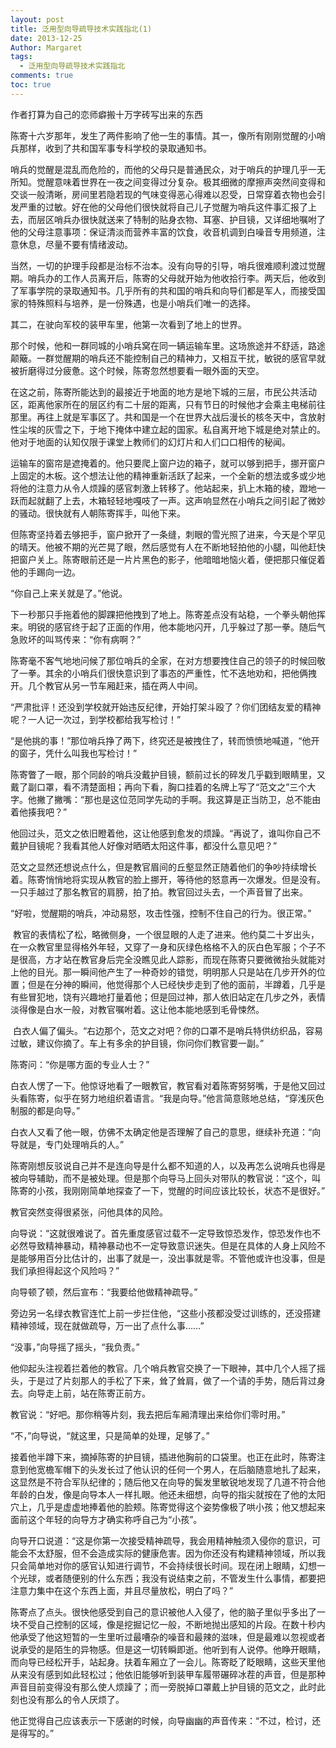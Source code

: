 ```yaml
---
layout: post
title: 泛用型向导疏导技术实践指北(1)
date: 2013-12-25
Author: Margaret
tags:
  - 泛用型向导疏导技术实践指北
comments: true
toc: true
---
```

作者打算为自己的恋师癖搬十万字砖写出来的东西


陈寄十六岁那年，发生了两件影响了他一生的事情。其一，像所有刚刚觉醒的小哨兵那样，收到了共和国军事专科学校的录取通知书。

哨兵的觉醒是混乱而危险的，而他的父母只是普通民众，对于哨兵的护理几乎一无所知。觉醒意味着世界在一夜之间变得过分复杂。极其细微的摩擦声突然间变得和交谈一般清晰，房间里若隐若现的气味变得恶心得难以忍受，日常穿着衣物也会引发严重的过敏。好在他的父母他们很快就将自己儿子觉醒为哨兵这件事汇报了上去，而层区哨兵办很快就送来了特制的贴身衣物、耳塞、护目镜，又详细地嘱咐了他的父母注意事项：保证清淡而营养丰富的饮食，收音机调到白噪音专用频道，注意休息，尽量不要有情绪波动。

当然，一切的护理手段都是治标不治本。没有向导的引导，哨兵很难顺利渡过觉醒期。哨兵办的工作人员离开后，陈寄的父母就开始为他收拾行李。两天后，他收到了军事学院的录取通知书。几乎所有的共和国的哨兵和向导们都是军人，而接受国家的特殊照料与培养，是一份殊遇，也是小哨兵们唯一的选择。

其二，在驶向军校的装甲车里，他第一次看到了地上的世界。

那个时候，他和一群同城的小哨兵窝在同一辆运输车里。这场旅途并不舒适，路途颠簸。一群觉醒期的哨兵还不能控制自己的精神力，又相互干扰，敏锐的感官早就被折磨得过分疲惫。这个时候，陈寄忽然想要看一眼外面的天空。

在这之前，陈寄所能达到的最接近于地面的地方是地下城的三层，市民公共活动区，距离他家所在的层区约有二十层的距离，只有节日的时候他才会乘主电梯前往那里。再往上就是军事区了。共和国是一个在世界大战后漫长的核冬天中，含放射性尘埃的灰雪之下，于地下掩体中建立起的国家。私自离开地下城是绝对禁止的。他对于地面的认知仅限于课堂上教师们的幻灯片和人们口口相传的秘闻。

运输车的窗帘是遮掩着的。他只要爬上窗户边的箱子，就可以够到把手，挪开窗户上固定的木板。这个想法让他的精神重新活跃了起来，一个全新的想法或多或少地将他的注意力从令人烦躁的感官刺激上转移了。他站起来，扒上木箱的棱，蹬地一跃而起就翻了上去，木箱轻轻地嘎吱了一声。这声响显然在小哨兵之间引起了微妙的骚动。很快就有人朝陈寄挥手，叫他下来。

但陈寄坚持着去够把手，窗户掀开了一条缝，刺眼的雪光照了进来，今天是个罕见的晴天。他被不期的光芒晃了眼，然后感觉有人在不断地轻拍他的小腿，叫他赶快把窗户关上。陈寄眼前还是一片片黑色的影子，他暗暗地恼火着，便把那只催促着他的手踢向一边。

“你自己上来关就是了。”他说。

下一秒那只手拖着他的脚踝把他拽到了地上。陈寄差点没有站稳，一个拳头朝他挥来。明锐的感官终于起了正面的作用，他本能地闪开，几乎躲过了那一拳。随后气急败坏的叫骂传来：“你有病啊？”

陈寄毫不客气地地问候了那位哨兵的全家，在对方想要拽住自己的领子的时候回敬了一拳。其余的小哨兵们很快意识到了事态的严重性，忙不迭地劝和，把他俩拽开。几个教官从另一节车厢赶来，插在两人中间。

“严肃批评！还没到学校就开始违反纪律，开始打架斗殴了？你们团结友爱的精神呢？一人记一次过，到学校都给我写检讨！”

“是他挑的事！”那位哨兵挣了两下，终究还是被拽住了，转而愤愤地喊道，“他开的窗子，凭什么叫我也写检讨！”

陈寄瞥了一眼，那个同龄的哨兵没戴护目镜，额前过长的碎发几乎戳到眼睛里，又戴了副口罩，看不清楚面相；再向下看，胸口挂着的名牌上写了“范文之”三个大字。他撇了撇嘴：“那也是这位范同学先动的手啊。我这算是正当防卫，总不能由着他揍我吧？”

他回过头，范文之依旧瞪着他，这让他感到愈发的烦躁。“再说了，谁叫你自己不戴护目镜呢？我看其他人好像对晒晒太阳这件事，都没什么意见吧？”

范文之显然还想说点什么，但是教官眉间的丘壑显然正随着他们的争吵持续增长着。陈寄悄悄地将实现从教官的脸上挪开，等待他的怒意再一次爆发。但是没有。一只手越过了那名教官的肩膀，拍了拍。教官回过头去，一个声音冒了出来。

“好啦，觉醒期的哨兵，冲动易怒，攻击性强，控制不住自己的行为。很正常。”

 教官的表情松了松，略微侧身，一个很显眼的人走了进来。他约莫二十岁出头，在一众教官里显得格外年轻，又穿了一身和灰绿色格格不入的灰白色军服；个子不是很高，方才站在教官身后完全没瞧见此人踪影，而现在陈寄只要微微抬头就能对上他的目光。那一瞬间他产生了一种奇妙的错觉，明明那人只是站在几步开外的位置；但是在分神的瞬间，他觉得那个人已经快步走到了他的面前，半蹲着，几乎是有些冒犯地，饶有兴趣地打量着他；但是回过神，那人依旧站定在几步之外，表情淡得像是白水一般，对教官嘱咐着。这让他本能地感到毛骨悚然。

 白衣人偏了偏头。“右边那个，范文之对吧？你的口罩不是哨兵特供纺织品，容易过敏，建议你摘了。车上有多余的护目镜，你问你们教官要一副。”

陈寄问：“你是哪方面的专业人士？”

白衣人愣了一下。他惊讶地看了一眼教官，教官看对着陈寄努努嘴，于是他又回过头看陈寄，似乎在努力地组织着语言。“我是向导。”他言简意赅地总结，“穿浅灰色制服的都是向导。”

白衣人又看了他一眼，仿佛不太确定他是否理解了自己的意思，继续补充道：“向导就是，专门处理哨兵的人。”

陈寄刚想反驳说自己并不是连向导是什么都不知道的人，以及再怎么说哨兵也得是被向导辅助，而不是被处理。但是那个向导马上回头对带队的教官说：“这个，叫陈寄的小孩，我刚刚简单地探查了一下，觉醒的时间应该比较长，状态不是很好。”

教官突然变得很紧张，问他具体的风险。

向导说：“这就很难说了。首先重度感官过载不一定导致惊恐发作，惊恐发作也不必然导致精神暴动，精神暴动也不一定导致意识迷失。但是在具体的人身上风险不是能够用百分比估计的，出事了就是一，没出事就是零。不管他或许也没事，但是我们承担得起这个风险吗？”

向导顿了顿，然后宣布：“我要给他做精神疏导。”

旁边另一名绿衣教官连忙上前一步拦住他，“这些小孩都没受过训练的，还没搭建精神领域，现在就做疏导，万一出了点什么事……”

“没事，”向导摇了摇头，“我负责。”

他仰起头注视着拦着他的教官。几个哨兵教官交换了一下眼神，其中几个人摇了摇头，于是过了片刻那人的手松了下来，耸了耸肩，做了一个请的手势，随后背过身去。向导走上前，站在陈寄正前方。

教官说：“好吧。那你稍等片刻，我去把后车厢清理出来给你们零时用。”

“不，”向导说，“就这里，只是简单的处理，足够了。”

接着他半蹲下来，摘掉陈寄的护目镜，插进他胸前的口袋里。也正在此时，陈寄注意到他宽檐军帽下的头发长过了他认识的任何一个男人，在后脑随意地扎了起来，这显然是不符合军队纪律的；随后他又在向导的鬓发里敏锐地发现了几道不符合他年龄的白发，像是向导本人一样扎眼。他还未细想，向导的指尖就按在了他的太阳穴上，几乎是虚虚地捧着他的脸颊。陈寄觉得这个姿势像极了哄小孩；他又想起来面前这个年轻的向导方才确实称呼自己为“小孩”。

向导开口说道：“这是你第一次接受精神疏导，我会用精神触须入侵你的意识，可能会不太舒服，但不会造成实际的健康危害。因为你还没有构建精神领域，所以我只会简单地对你的感官认知进行调节，不会持续很长时间。现在闭上眼睛，幻想一个光球，或者随便别的什么东西；我没有说结束之前，不管发生什么事情，都要把注意力集中在这个东西上面，并且尽量放松，明白了吗？”

陈寄点了点头。很快他感受到自己的意识被他人入侵了，他的脑子里似乎多出了一块不受自己控制的区域，像是挖掘记忆一般，不断地抛出感知的片段。在数十秒内他承受了他这短暂的一生里听过最嘈杂的噪音和最辣的滋味，但是最难以忽视或者说承受的是陌生的异物感。但是这一切转瞬即逝。他听到有人说停。他睁开眼睛，而向导已经松开手，站起身。扶着车厢立了一会儿。陈寄眨了眨眼睛，这些天里他从来没有感到如此轻松过；他依旧能够听到装甲车履带碾碎冰茬的声音，但是那种声音目前变得没有那么使人烦躁了；而一旁脱掉口罩戴上护目镜的范文之，此时此刻也没有那么的令人厌烦了。

他正觉得自己应该表示一下感谢的时候，向导幽幽的声音传来：“不过，检讨，还是得写的。”


